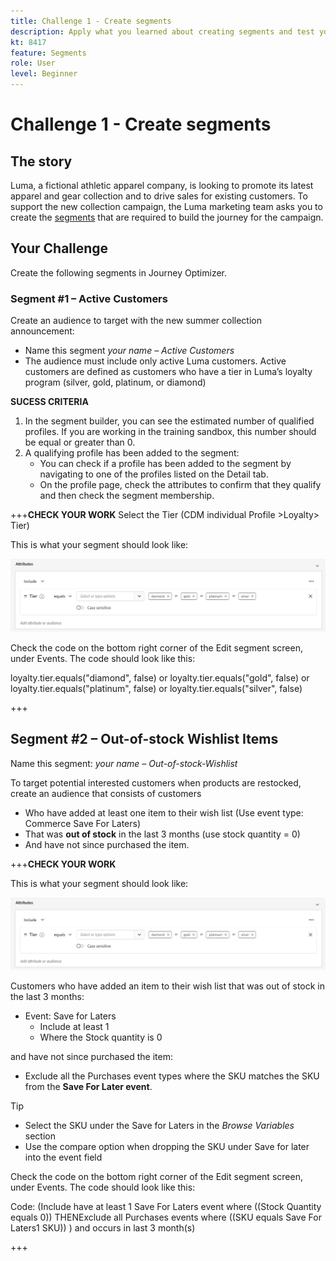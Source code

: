 ```yaml
---
title: Challenge 1 - Create segments
description: Apply what you learned about creating segments and test your skills.
kt: 8417
feature: Segments
role: User
level: Beginner
---
```


# Challenge 1 - Create segments

## The story

Luma, a fictional athletic apparel company, is looking to promote its latest apparel and gear collection and to drive sales for existing customers. To support the new collection campaign, the Luma marketing team asks you to create the [segments](/help/set-up-resources/create-segments.md) that are required to  build the journey for the campaign.

## Your Challenge

Create the following segments in Journey Optimizer.

### Segment #1 – Active Customers

Create an audience to target with the new summer collection announcement:

* Name this segment *your name – Active Customers*
* The audience must include only active Luma customers. Active customers are defined as customers who have a tier in Luma’s loyalty program (silver, gold, platinum, or diamond)

**SUCESS CRITERIA** 

1. In the segment builder, you can see the estimated number of qualified profiles. If you are working in the training sandbox, this number should be equal or greater than 0.
2. A qualifying profile has been added to the segment:
    * You can check if a profile has been added to the segment by navigating to one of the profiles listed on the Detail tab.  
    * On the profile page, check the attributes to confirm that they qualify and then check the segment membership.

+++**CHECK YOUR WORK**
Select the Tier (CDM individual Profile >Loyalty> Tier)

This is what your segment should look like:

![Segment #1 - Active Customers](/help/challenges/assets/C1-S1.png)

Check the code on the bottom right corner of the Edit segment screen, under Events. The code should look like this:

loyalty.tier.equals("diamond", false) or loyalty.tier.equals("gold", false) or loyalty.tier.equals("platinum", false) or loyalty.tier.equals("silver", false)

+++

## Segment #2 – Out-of-stock Wishlist Items

Name this segment: *your name – Out-of-stock-Wishlist*

To target potential interested customers when products are restocked, create an audience that consists of customers

* Who have added at least one item to their wish list (Use event type: Commerce Save For Laters)
* That was **out of stock** in the last 3 months (use stock quantity = 0)
* And have not since purchased the item.

+++**CHECK YOUR WORK**

This is what your segment should look like:

![Segment #2 - Out-of-stock Wishlist Items](/help/challenges/assets/C1-S1.png)

Customers who have added an item to their wish list that was out of stock in the last 3 months:

* Event: Save for Laters
  * Include at least 1
  * Where the Stock quantity is 0

and have not since purchased the item:

* Exclude all the Purchases event types where the SKU matches the SKU from the **Save For Later event**.

>[!TIP]
> * Select the SKU under the Save for Laters in the *Browse Variables* section 
> * Use the compare option when dropping the SKU under Save for later into the event field

Check the code on the bottom right corner of the Edit segment screen, under Events. The code should look like this:

Code: 
(Include have at least 1 Save For Laters event where ((Stock Quantity equals 0)) THENExclude all  Purchases events where ((SKU equals Save For Laters1 SKU)) ) and occurs in last 3 month(s)

+++